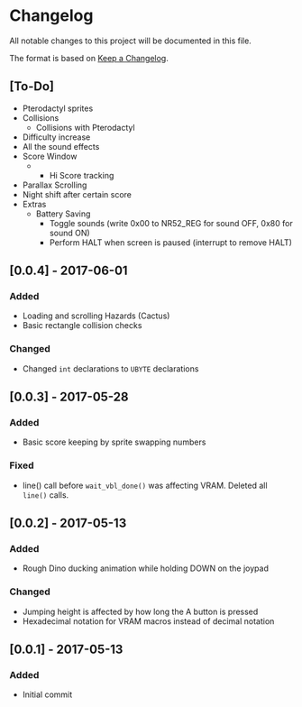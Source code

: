 # Changelog
All notable changes to this project will be documented in this file.

The format is based on [Keep a Changelog](http://keepachangelog.com/en/1.0.0/).

## [To-Do]
  - Pterodactyl sprites
  - Collisions
    - Collisions with Pterodactyl
  - Difficulty increase
  - All the sound effects
  - Score Window
    - - Hi Score tracking
  - Parallax Scrolling
  - Night shift after certain score
  - Extras
    - Battery Saving
      - Toggle sounds (write 0x00 to NR52_REG for sound OFF, 0x80 for sound ON)
      - Perform HALT when screen is paused (interrupt to remove HALT)

## [0.0.4] - 2017-06-01
### Added
  - Loading and scrolling Hazards (Cactus)
  - Basic rectangle collision checks

### Changed
  - Changed `int` declarations to `UBYTE` declarations

## [0.0.3] - 2017-05-28
### Added
  - Basic score keeping by sprite swapping numbers

### Fixed
  - line() call before `wait_vbl_done()` was affecting VRAM. Deleted all `line()` calls.

## [0.0.2] - 2017-05-13
### Added
  - Rough Dino ducking animation while holding DOWN on the joypad

### Changed
  - Jumping height is affected by how long the A button is pressed
  - Hexadecimal notation for VRAM macros instead of decimal notation


## [0.0.1] - 2017-05-13
### Added
  - Initial commit
